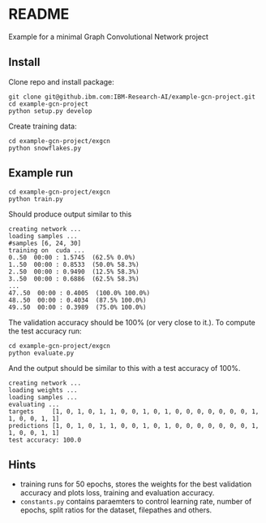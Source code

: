 # README

Example for a minimal Graph Convolutional Network project


## Install

Clone repo and install package:

```
git clone git@github.ibm.com:IBM-Research-AI/example-gcn-project.git
cd example-gcn-project
python setup.py develop
```

Create training data:

```
cd example-gcn-project/exgcn
python snowflakes.py
```


## Example run

```
cd example-gcn-project/exgcn
python train.py
```

Should produce output similar to this

```
creating network ...
loading samples ...
#samples [6, 24, 30]
training on  cuda ...
0..50  00:00 : 1.5745  (62.5% 0.0%)
1..50  00:00 : 0.8533  (50.0% 58.3%)
2..50  00:00 : 0.9490  (12.5% 58.3%)
3..50  00:00 : 0.6886  (62.5% 58.3%)
...
47..50  00:00 : 0.4005  (100.0% 100.0%)
48..50  00:00 : 0.4034  (87.5% 100.0%)
49..50  00:00 : 0.3989  (75.0% 100.0%)
```

The validation accuracy should be 100% (or very close to it.).
To compute the test accuracy run:

```
cd example-gcn-project/exgcn
python evaluate.py
```

And the output should be similar to this with a test accuracy of 100%.

```
creating network ...
loading weights ...
loading samples ...
evaluating ...
targets     [1, 0, 1, 0, 1, 1, 0, 0, 1, 0, 1, 0, 0, 0, 0, 0, 0, 0, 1, 1, 0, 0, 1, 1]
predictions [1, 0, 1, 0, 1, 1, 0, 0, 1, 0, 1, 0, 0, 0, 0, 0, 0, 0, 1, 1, 0, 0, 1, 1]
test accuracy: 100.0
```

## Hints

- training runs for 50 epochs, stores the weights for the best validation
  accuracy and plots loss, training and evaluation accuracy.
- `constants.py` contains paraemters to control learning rate, number of epochs,
   split ratios for the dataset, filepathes and others.
  